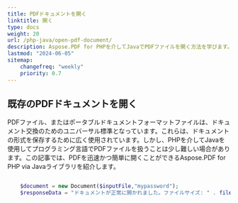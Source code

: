 ```yaml
---
title: PDFドキュメントを開く
linktitle: 開く
type: docs
weight: 20
url: /php-java/open-pdf-document/
description: Aspose.PDF for PHPを介してJavaでPDFファイルを開く方法を学びます。
lastmod: "2024-06-05"
sitemap:
    changefreq: "weekly"
    priority: 0.7
---
```


## 既存のPDFドキュメントを開く

PDFファイル、またはポータブルドキュメントフォーマットファイルは、ドキュメント交換のためのユニバーサル標準となっています。これらは、ドキュメントの形式を保存するために広く使用されています。しかし、PHPを介してJavaを使用してプログラミング言語でPDFファイルを扱うことは少し難しい場合があります。この記事では、PDFを迅速かつ簡単に開くことができるAspose.PDF for PHP via Javaライブラリを紹介します。

```php

    $document = new Document($inputFile,"mypassword");
    $responseData = "ドキュメントが正常に開かれました。ファイルサイズ: " . filesize($inputFile);
```